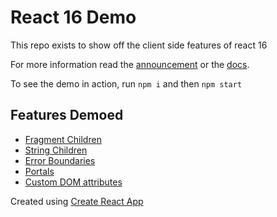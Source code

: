 # React 16 Demo

This repo exists to show off the client side features of react 16

For more information read the [announcement](https://reactjs.org/blog/2017/09/26/react-v16.0.html) or the [docs](https://reactjs.org/docs/hello-world.html).

To see the demo in action, run `npm i` and then `npm start`

## Features Demoed

- [Fragment Children](https://github.com/stayman/react-16-demo/blob/master/src/Features/Fragment.js)
- [String Children](https://github.com/stayman/react-16-demo/blob/master/src/Features/String.js)
- [Error Boundaries](https://github.com/stayman/react-16-demo/blob/master/src/Features/ErrorBoundary.js)
- [Portals](https://github.com/stayman/react-16-demo/blob/master/src/Features/PortalContainer.js)
- [Custom DOM attributes](https://github.com/stayman/react-16-demo/blob/master/src/Features/DomAttrs.js)

Created using [Create React App](https://github.com/facebookincubator/create-react-app)
